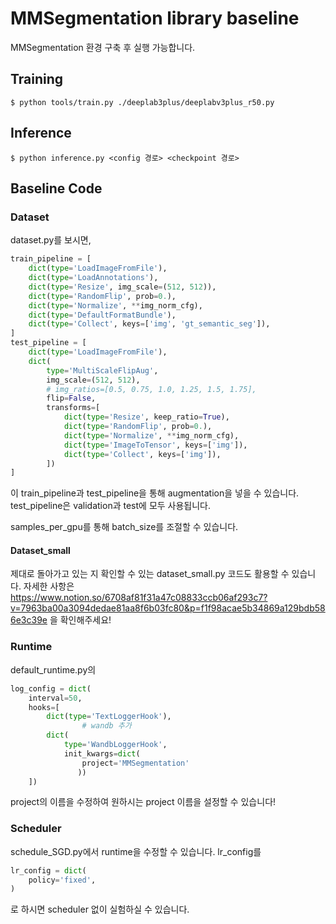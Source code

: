 # MMSegmentation library baseline
 
MMSegmentation 환경 구축 후 실행 가능합니다.

## Training

    $ python tools/train.py ./deeplab3plus/deeplabv3plus_r50.py

## Inference

    $ python inference.py <config 경로> <checkpoint 경로>

## Baseline Code

### Dataset

dataset.py를 보시면,

```python
train_pipeline = [
    dict(type='LoadImageFromFile'),
    dict(type='LoadAnnotations'),
    dict(type='Resize', img_scale=(512, 512)),
    dict(type='RandomFlip', prob=0.),
    dict(type='Normalize', **img_norm_cfg),
    dict(type='DefaultFormatBundle'),
    dict(type='Collect', keys=['img', 'gt_semantic_seg']),
]
test_pipeline = [
    dict(type='LoadImageFromFile'),
    dict(
        type='MultiScaleFlipAug',
        img_scale=(512, 512),
        # img_ratios=[0.5, 0.75, 1.0, 1.25, 1.5, 1.75],
        flip=False,
        transforms=[
            dict(type='Resize', keep_ratio=True),
            dict(type='RandomFlip', prob=0.),
            dict(type='Normalize', **img_norm_cfg),
            dict(type='ImageToTensor', keys=['img']),
            dict(type='Collect', keys=['img']),
        ])
]
```

이 train_pipeline과 test_pipeline을 통해 augmentation을 넣을 수 있습니다. test_pipeline은 validation과 test에 모두 사용됩니다.

samples_per_gpu를 통해 batch_size를 조절할 수 있습니다.

#### Dataset_small

제대로 돌아가고 있는 지 확인할 수 있는 dataset_small.py 코드도 활용할 수 있습니다. 자세한 사항은 
https://www.notion.so/6708af81f31a47c08833ccb06af293c7?v=7963ba00a3094dedae81aa8f6b03fc80&p=f1f98acae5b34869a129bdb586e3c39e 
을 확인해주세요!

### Runtime

default_runtime.py의 

```python
log_config = dict(
    interval=50,
    hooks=[
        dict(type='TextLoggerHook'),
				# wandb 추가
        dict(
            type='WandbLoggerHook',
            init_kwargs=dict(
                project='MMSegmentation'
               ))
    ])
```
project의 이름을 수정하여 원하시는 project 이름을 설정할 수 있습니다!

### Scheduler

schedule_SGD.py에서 runtime을 수정할 수 있습니다.
lr_config를 

```python
lr_config = dict(
    policy='fixed',
)
```
로 하시면 scheduler 없이 실험하실 수 있습니다.
